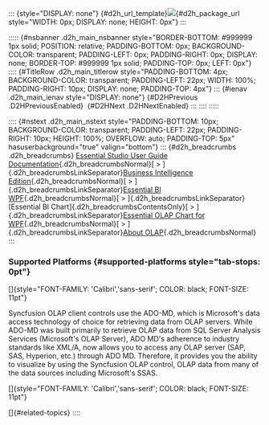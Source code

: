 ::: {style="DISPLAY: none"}
[](ms-xhelp:///?Id=d2h_url_template){#d2h_url_template}![](!package_url!){#d2h_package_url style="WIDTH: 0px; DISPLAY: none; HEIGHT: 0px"}
:::

::::: {#nsbanner .d2h_main_nsbanner style="BORDER-BOTTOM: #999999 1px solid; POSITION: relative; PADDING-BOTTOM: 0px; BACKGROUND-COLOR: transparent; PADDING-LEFT: 0px; PADDING-RIGHT: 0px; DISPLAY: none; BORDER-TOP: #999999 1px solid; PADDING-TOP: 0px; LEFT: 0px"}
:::: {#TitleRow .d2h_main_titlerow style="PADDING-BOTTOM: 4px; BACKGROUND-COLOR: transparent; PADDING-LEFT: 22px; WIDTH: 100%; PADDING-RIGHT: 10px; DISPLAY: none; PADDING-TOP: 4px"}
::: {#ienav .d2h_main_ienav style="DISPLAY: none"}
[](ms-xhelp:///?Id=26f67148-1d8b-4fee-95e0-297865fc687e){#D2HPrevious .D2HPreviousEnabled}  [](ms-xhelp:///?Id=8975475c-1f59-4300-b830-d241b6fd7a85){#D2HNext .D2HNextEnabled}
:::
::::
:::::

:::: {#nstext .d2h_main_nstext style="PADDING-BOTTOM: 10px; BACKGROUND-COLOR: transparent; PADDING-LEFT: 22px; PADDING-RIGHT: 10px; HEIGHT: 100%; OVERFLOW: auto; PADDING-TOP: 5px" hasuserbackground="true" valign="bottom"}
::: {#d2h_breadcrumbs .d2h_breadcrumbs}
[Essential Studio User Guide Documentation](ms-xhelp:///?Id=12457748-09e3-4d74-a240-8e049cedf030){.d2h_breadcrumbsNormal}[ \> ]{.d2h_breadcrumbsLinkSeparator}[Business Intelligence Edition](ms-xhelp:///?Id=fdf33dd8-62b2-47b9-ad7b-fc50e590bca5){.d2h_breadcrumbsNormal}[ \> ]{.d2h_breadcrumbsLinkSeparator}[Essential BI WPF](ms-xhelp:///?Id=41e3d586-d922-4a01-8272-679fe4ae7343){.d2h_breadcrumbsNormal}[ \> ]{.d2h_breadcrumbsLinkSeparator}[Essential BI Chart]{.d2h_breadcrumbsContentsOnly}[ \> ]{.d2h_breadcrumbsLinkSeparator}[Essential OLAP Chart for WPF](ms-xhelp:///?Id=4d89e52f-a14a-4da7-a710-b908bfbede08){.d2h_breadcrumbsNormal}[ \> ]{.d2h_breadcrumbsLinkSeparator}[About OLAP](ms-xhelp:///?Id=26f67148-1d8b-4fee-95e0-297865fc687e){.d2h_breadcrumbsNormal}
:::

### Supported Platforms {#supported-platforms style="tab-stops: 0pt"}

[]{style="FONT-FAMILY: 'Calibri','sans-serif'; COLOR: black; FONT-SIZE: 11pt"} 

Syncfusion OLAP client controls use the ADO-MD, which is Microsoft\'s data access technology of choice for retrieving data from OLAP servers. While ADO-MD was built primarily to retrieve OLAP data from SQL Server Analysis Services (Microsoft\'s OLAP Server), ADO MD\'s adherence to industry standards like XML/A, now allows you to access any OLAP server (SAP, SAS, Hyperion, etc.) through ADO MD. Therefore, it provides you the ability to visualize by using the Syncfusion OLAP control, OLAP data from many of the data sources including Microsoft\'s SSAS.

[]{style="FONT-FAMILY: 'Calibri','sans-serif'; COLOR: black; FONT-SIZE: 11pt"} 

[]{#related-topics}
::::
